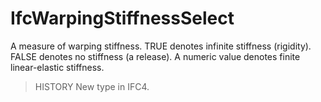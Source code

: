 # IfcWarpingStiffnessSelect

A measure of warping stiffness. TRUE denotes infinite stiffness (rigidity). FALSE denotes no stiffness (a release). A numeric value denotes finite linear-elastic stiffness.
<!-- end of short definition -->

> HISTORY New type in IFC4.
